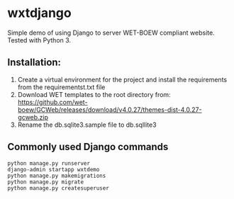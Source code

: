 # wxtdjango 

Simple demo of using Django to server WET-BOEW compliant website.
Tested with Python 3.

## Installation:

  1. Create a virtual environment for the project and install the 
     requirements from the requirementst.txt file
  2. Download WET templates to the root directory from:
      https://github.com/wet-boew/GCWeb/releases/download/v4.0.27/themes-dist-4.0.27-gcweb.zip
  3. Rename the db.sqlite3.sample file to db.sqllite3 

## Commonly used Django commands

```commandline
python manage.py runserver
django-admin startapp wxtdemo
python manage.py makemigrations
python manage.py migrate
python manage.py createsuperuser
```

